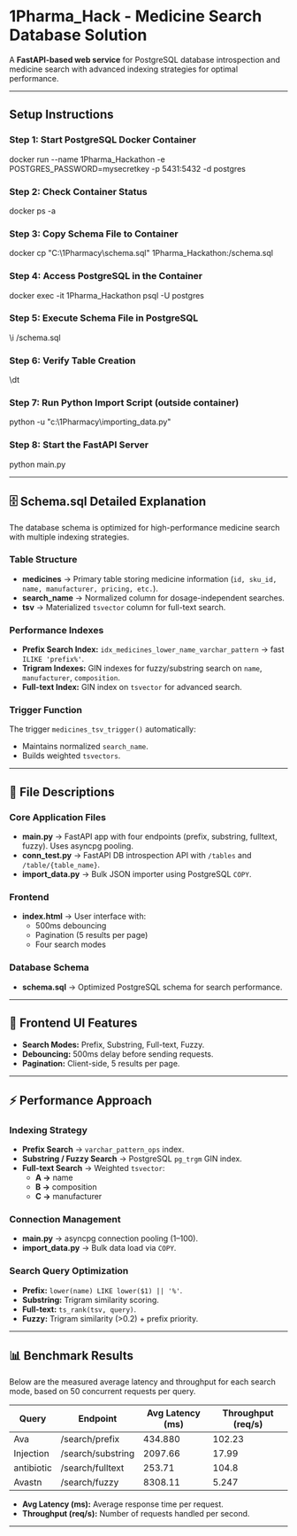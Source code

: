 # 1Pharma_Hack - Medicine Search Database Solution

A **FastAPI-based web service** for PostgreSQL database introspection and medicine search with advanced indexing strategies for optimal performance.

---

## Setup Instructions

### Step 1: Start PostgreSQL Docker Container

docker run --name 1Pharma_Hackathon -e POSTGRES_PASSWORD=mysecretkey -p 5431:5432 -d postgres

### Step 2: Check Container Status

docker ps -a

### Step 3: Copy Schema File to Container

docker cp "C:\1Pharmacy\schema.sql" 1Pharma_Hackathon:/schema.sql

### Step 4: Access PostgreSQL in the Container

docker exec -it 1Pharma_Hackathon psql -U postgres

### Step 5: Execute Schema File in PostgreSQL

\i /schema.sql

### Step 6: Verify Table Creation

\dt

### Step 7: Run Python Import Script (outside container)

python -u "c:\1Pharmacy\importing_data.py"

### Step 8: Start the FastAPI Server

python main.py

---

## 🗄️ Schema.sql Detailed Explanation

The database schema is optimized for high-performance medicine search with multiple indexing strategies.

### Table Structure

- **medicines** → Primary table storing medicine information (`id, sku_id, name, manufacturer, pricing, etc.`).
- **search_name** → Normalized column for dosage-independent searches.
- **tsv** → Materialized `tsvector` column for full-text search.

### Performance Indexes

- **Prefix Search Index:** `idx_medicines_lower_name_varchar_pattern` → fast `ILIKE 'prefix%'`.
- **Trigram Indexes:** GIN indexes for fuzzy/substring search on `name`, `manufacturer`, `composition`.
- **Full-text Index:** GIN index on `tsvector` for advanced search.

### Trigger Function

The trigger `medicines_tsv_trigger()` automatically:

- Maintains normalized `search_name`.
- Builds weighted `tsvectors`.

---

## 📂 File Descriptions

### Core Application Files

- **main.py** → FastAPI app with four endpoints (prefix, substring, fulltext, fuzzy). Uses asyncpg pooling.
- **conn_test.py** → FastAPI DB introspection API with `/tables` and `/table/{table_name}`.
- **import_data.py** → Bulk JSON importer using PostgreSQL `COPY`.

### Frontend

- **index.html** → User interface with:
  - 500ms debouncing
  - Pagination (5 results per page)
  - Four search modes

### Database Schema

- **schema.sql** → Optimized PostgreSQL schema for search performance.

---

## 🎨 Frontend UI Features

- **Search Modes:** Prefix, Substring, Full-text, Fuzzy.
- **Debouncing:** 500ms delay before sending requests.
- **Pagination:** Client-side, 5 results per page.

---

## ⚡ Performance Approach

### Indexing Strategy

- **Prefix Search** → `varchar_pattern_ops` index.
- **Substring / Fuzzy Search** → PostgreSQL `pg_trgm` GIN index.
- **Full-text Search** → Weighted `tsvector`:
  - **A →** name
  - **B →** composition
  - **C →** manufacturer

### Connection Management

- **main.py** → asyncpg connection pooling (1–100).
- **import_data.py** → Bulk data load via `COPY`.

### Search Query Optimization

- **Prefix:** `lower(name) LIKE lower($1) || '%'`.
- **Substring:** Trigram similarity scoring.
- **Full-text:** `ts_rank(tsv, query)`.
- **Fuzzy:** Trigram similarity (>0.2) + prefix priority.

---

## 📊 Benchmark Results

Below are the measured average latency and throughput for each search mode, based on 50 concurrent requests per query.

| Query      | Endpoint          | Avg Latency (ms) | Throughput (req/s) |
| ---------- | ----------------- | ---------------- | ------------------ |
| Ava        | /search/prefix    | 434.880          | 102.23             |
| Injection  | /search/substring | 2097.66          | 17.99              |
| antibiotic | /search/fulltext  | 253.71           | 104.8              |
| Avastn     | /search/fuzzy     | 8308.11          | 5.247              |

- **Avg Latency (ms):** Average response time per request.
- **Throughput (req/s):** Number of requests handled per second.

---
